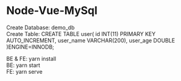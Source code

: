 # Node-Vue-MySql
Create Database: demo_db <br/>
Create Table: CREATE TABLE user(
id INT(11) PRIMARY KEY AUTO_INCREMENT,
user_name VARCHAR(200),
user_age DOUBLE
)ENGINE=INNODB;
<br/>

BE & FE: yarn install <br/>
BE: yarn start <br/>
FE: yarn serve 

